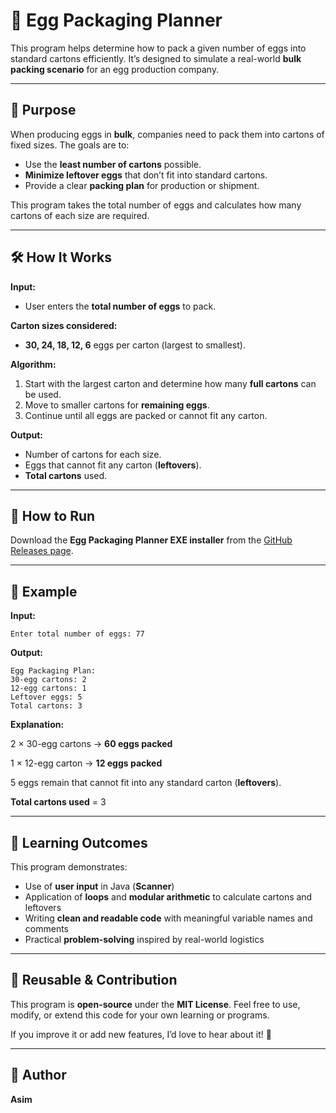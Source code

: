 # 🥚 **Egg Packaging Planner**

This program helps determine how to pack a given number of eggs into standard cartons efficiently. It’s designed to simulate a real-world **bulk packing scenario** for an egg production company.

-----

## 🚀 **Purpose**

When producing eggs in **bulk**, companies need to pack them into cartons of fixed sizes. The goals are to:

  * Use the **least number of cartons** possible.
  * **Minimize leftover eggs** that don’t fit into standard cartons.
  * Provide a clear **packing plan** for production or shipment.

This program takes the total number of eggs and calculates how many cartons of each size are required.

-----

## 🛠️ **How It Works**

**Input:**

  * User enters the **total number of eggs** to pack.

**Carton sizes considered:**

  * **30, 24, 18, 12, 6** eggs per carton (largest to smallest).

**Algorithm:**

1.  Start with the largest carton and determine how many **full cartons** can be used.
2.  Move to smaller cartons for **remaining eggs**.
3.  Continue until all eggs are packed or cannot fit any carton.

**Output:**

  * Number of cartons for each size.
  * Eggs that cannot fit any carton (**leftovers**).
  * **Total cartons** used.

-----

## 🏃 **How to Run**

Download the **Egg Packaging Planner EXE installer** from the [GitHub Releases page](https://github.com/just-asim27/egg-packaging-planner/releases).

-----

## 📖 **Example**

**Input:**

```text
Enter total number of eggs: 77
```

**Output:**

```text
Egg Packaging Plan:
30-egg cartons: 2
12-egg cartons: 1
Leftover eggs: 5
Total cartons: 3
```

**Explanation:**

2 × 30-egg cartons → **60 eggs packed**

1 × 12-egg carton → **12 eggs packed**

5 eggs remain that cannot fit into any standard carton (**leftovers**).

**Total cartons used** = 3

-----

## 🎯 **Learning Outcomes**

This program demonstrates:

  * Use of **user input** in Java (**Scanner**)
  * Application of **loops** and **modular arithmetic** to calculate cartons and leftovers
  * Writing **clean and readable code** with meaningful variable names and comments
  * Practical **problem-solving** inspired by real-world logistics

-----

## 🔧 **Reusable & Contribution**

This program is **open-source** under the **MIT License**.
Feel free to use, modify, or extend this code for your own learning or programs.

If you improve it or add new features, I’d love to hear about it\! 🚀

-----

## 👤 **Author**

**Asim**

